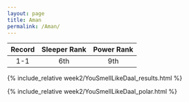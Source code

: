```yaml
---
layout: page
title: Aman
permalink: /Aman/
---
```


Record | Sleeper Rank | Power Rank               
:--: | :--: | :--:
1-1 | 6th | 9th   

{% include_relative week2/YouSmellLikeDaal_results.html %}

{% include_relative week2/YouSmellLikeDaal_polar.html %}
